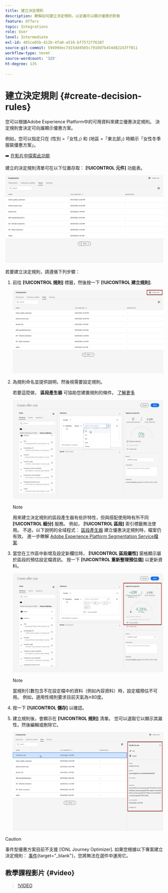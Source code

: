 ```yaml
---
title: 建立決定規則
description: 瞭解如何建立決定規則，以定義可以顯示優惠的對象
feature: Offers
topic: Integrations
role: User
level: Intermediate
exl-id: 401ce05b-412b-4fa0-a516-bf75727f6387
source-git-commit: 59499dec7d15dd4565c7910d7b454d82243ff011
workflow-type: tm+mt
source-wordcount: '325'
ht-degree: 13%

---
```


# 建立決定規則 {#create-decision-rules}

您可以根據Adobe Experience Platform中的可用資料來建立優惠決定規則。 決定規則會決定可向誰顯示優惠方案。

例如，您可以指定只在 (性別 =「女性」) 和 (地區 =「東北部」) 時顯示「女性冬季服裝優惠方案」。

➡️ [在影片中探索此功能](#video)

建立的決定規則清單可在以下位置存取： **[!UICONTROL 元件]** 功能表。

![](../assets/decision_rules_list.png)

若要建立決定規則，請遵循下列步驟：

1. 前往 **[!UICONTROL 規則]** 標籤，然後按一下 **[!UICONTROL 建立規則]**.

   ![](../assets/offers_decision_rule_creation.png)

1. 為規則命名並提供說明，然後視需要設定規則。

   若要這麼做， **區段產生器** 可協助您建置規則的條件。 [了解更多](../../segment/about-segments.md)

   <!--In this example, the rule will target customers that have the "Gold" loyalty level.-->

   ![](../assets/offers_decision_rule_creation_segment.png)

   >[!NOTE]
   >
   >用來建立決定規則的區段產生器有些許特性，但與搭配使用時有所不同 **[!UICONTROL 細分]** 服務。 例如， **[!UICONTROL 區段]** 索引標籤無法使用。 不過，以下說明的全域程式： [區段產生器](../../segment/about-segments.md) 建立優惠決定規則時，檔案仍有效。 進一步瞭解 [Adobe Experience Platform Segmentation Service檔案](https://experienceleague.adobe.com/docs/experience-platform/segmentation/ui/segment-builder.html).

1. 當您在工作區中新增及設定新欄位時， **[!UICONTROL 區段屬性]** 窗格顯示屬於區段的預估設定檔資訊。 按一下 **[!UICONTROL 重新整理預估值]** 以更新資料。

   ![](../assets/offers_decision_rule_creation_estimate.png)

   >[!NOTE]
   >
   >當規則引數包含不在設定檔中的資料（例如內容資料）時，設定檔預估不可用。 例如，適用性規則要求目前天氣為≥80度。

1. 按一下 **[!UICONTROL 儲存]** 以確認。

1. 建立規則後，會顯示在 **[!UICONTROL 規則]** 清單。 您可以選取它以顯示其屬性，然後編輯或刪除它。

   ![](../assets/rule_created.png)

>[!CAUTION]
>
>事件型優惠方案目前不支援 [!DNL Journey Optimizer]. 如果您根據以下專案建立決定規則： [事件](https://experienceleague.adobe.com/docs/experience-platform/segmentation/ui/segment-builder.html#events){target="_blank"}，您將無法在選件中運用它。

## 教學課程影片 {#video}

>[!VIDEO](https://video.tv.adobe.com/v/329373?quality=12)
